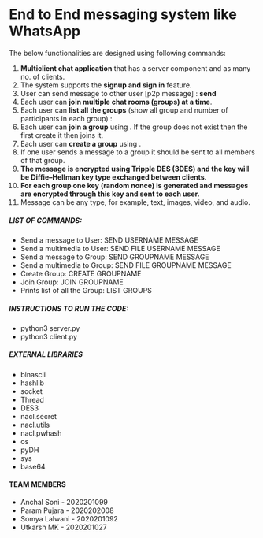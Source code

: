 # End to End messaging system like WhatsApp

The below functionalities are designed using following commands:
1. **Multiclient chat application** that has a server component and as many no. of clients.
2. The system supports the **signup and sign in** feature.
3. User can send message to other user [p2p message] : **send <USERNAME> <MESSAGE>**
4. Each user can **join multiple chat rooms (groups) at a time**. 
5. Each user can **list all the groups** (show all group and number of participants in each group) : <list groups>
6. Each user can **join a group** using <join group_name>. If the group does not exist then the first create it then joins it.
7. Each user can **create a group** using <create groupname>.
8. If one user sends a message to a group it should be sent to all members of that group.
9. **The message is encrypted using Tripple DES (3DES) and the key will be Diffie–Hellman key type exchanged between clients.**
10. **For each group one key (random nonce) is generated and messages are encrypted through this key and sent to each user.**
11. Message can be any type, for example, text, images, video, and audio.

##### LIST OF COMMANDS:
- Send a message to User: SEND USERNAME MESSAGE
- Send a multimedia to User: SEND FILE USERNAME MESSAGE
- Send a message to Group: SEND GROUPNAME MESSAGE
- Send a multimedia to Group: SEND FILE GROUPNAME MESSAGE
- Create Group: CREATE GROUPNAME
- Join Group: JOIN GROUPNAME
- Prints list of all the Group: LIST GROUPS

##### INSTRUCTIONS TO RUN THE CODE:
- python3 server.py
- python3 client.py

##### EXTERNAL LIBRARIES 
- binascii
- hashlib
- socket
- Thread
- DES3
- nacl.secret
- nacl.utils
- nacl.pwhash
- os
- pyDH
- sys
- base64

#### TEAM MEMBERS
* Anchal Soni - 2020201099
* Param Pujara - 2020202008
* Somya Lalwani - 2020201092
* Utkarsh MK - 2020201027
